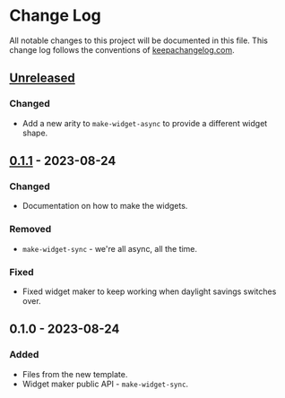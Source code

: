 # Change Log
All notable changes to this project will be documented in this file. This change log follows the conventions of [keepachangelog.com](http://keepachangelog.com/).

## [Unreleased]
### Changed
- Add a new arity to `make-widget-async` to provide a different widget shape.

## [0.1.1] - 2023-08-24
### Changed
- Documentation on how to make the widgets.

### Removed
- `make-widget-sync` - we're all async, all the time.

### Fixed
- Fixed widget maker to keep working when daylight savings switches over.

## 0.1.0 - 2023-08-24
### Added
- Files from the new template.
- Widget maker public API - `make-widget-sync`.

[Unreleased]: https://sourcehost.site/your-name/parallelmyth/compare/0.1.1...HEAD
[0.1.1]: https://sourcehost.site/your-name/parallelmyth/compare/0.1.0...0.1.1
